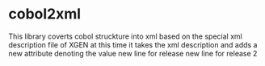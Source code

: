 # cobol2xml
This library coverts cobol struckture into xml 
based on the special xml description file of XGEN
at this time it takes the xml description and adds a new attribute denoting the value 
new line for release
new line for release 2


